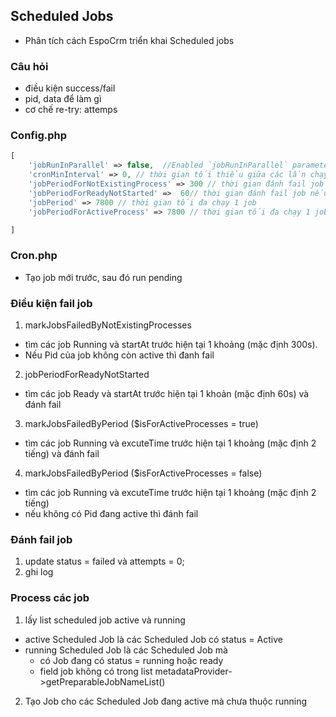 ## Scheduled Jobs
- Phân tích cách EspoCrm triển khai Scheduled jobs

### Câu hỏi
- điều kiện success/fail
- pid, data để làm gì
- cơ chế re-try: attemps

### Config.php
```php
[
    'jobRunInParallel' => false,  //Enabled `jobRunInParallel` parameter requires pcntl and posix extensions.
    'cronMinInterval' => 0, // thời gian tối thiểu giữa các lần chạy cron.php
    'jobPeriodForNotExistingProcess' => 300 // thời gian đánh fail job nếu ko có process chạy
    'jobPeriodForReadyNotStarted' =>  60// thời gian đánh fail job nếu ready mà không khởi động được
    'jobPeriod' => 7800 // thời gian tối đa chạy 1 job
    'jobPeriodForActiveProcess' => 7800 // thời gian tối đa chạy 1 job active

]

```

### Cron.php
- Tạo job mới trước, sau đó run pending

### Điều kiện fail job
1. markJobsFailedByNotExistingProcesses
- tìm các job Running và startAt trước hiện tại 1 khoảng (mặc định 300s).
- Nếu Pid của job không còn active thì đanh fail

2. jobPeriodForReadyNotStarted
- tìm các job Ready và startAt trước hiện tại 1 khoản (mặc định 60s) và đánh fail

3. markJobsFailedByPeriod ($isForActiveProcesses = true)
- tìm các job Running và excuteTime trước hiện tại 1 khoảng (mặc định 2 tiếng) và đánh fail

4. markJobsFailedByPeriod ($isForActiveProcesses = false)
- tìm các job Running và excuteTime trước hiện tại 1 khoảng (mặc định 2 tiếng)
- nếu không có Pid đang active thì đánh fail

### Đánh fail job
1. update status = failed và attempts = 0;
2. ghi log

### Process các job
1. lấy list scheduled job active và running
- active Scheduled Job là các Scheduled Job có status = Active
- running Scheduled Job là các Scheduled Job mà 
    - có Job đang có status = running hoặc ready
    - field job không có trong list metadataProvider->getPreparableJobNameList()
2. Tạo Job cho các Scheduled Job đang active mà chưa thuộc running